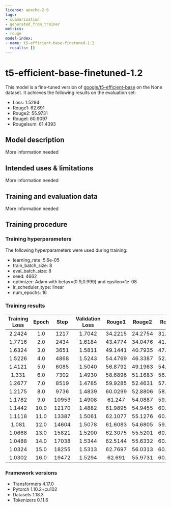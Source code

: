```yaml
---
license: apache-2.0
tags:
- summarization
- generated_from_trainer
metrics:
- rouge
model-index:
- name: t5-efficient-base-finetuned-1.2
  results: []
---
```


<!-- This model card has been generated automatically according to the information the Trainer had access to. You
should probably proofread and complete it, then remove this comment. -->

# t5-efficient-base-finetuned-1.2

This model is a fine-tuned version of [google/t5-efficient-base](https://huggingface.co/google/t5-efficient-base) on the None dataset.
It achieves the following results on the evaluation set:
- Loss: 1.5294
- Rouge1: 62.691
- Rouge2: 55.9731
- Rougel: 60.9097
- Rougelsum: 61.4393

## Model description

More information needed

## Intended uses & limitations

More information needed

## Training and evaluation data

More information needed

## Training procedure

### Training hyperparameters

The following hyperparameters were used during training:
- learning_rate: 5.6e-05
- train_batch_size: 8
- eval_batch_size: 8
- seed: 4662
- optimizer: Adam with betas=(0.9,0.999) and epsilon=1e-08
- lr_scheduler_type: linear
- num_epochs: 16

### Training results

| Training Loss | Epoch | Step  | Validation Loss | Rouge1  | Rouge2  | Rougel  | Rougelsum |
|:-------------:|:-----:|:-----:|:---------------:|:-------:|:-------:|:-------:|:---------:|
| 2.2424        | 1.0   | 1217  | 1.7042          | 34.2215 | 24.2754 | 31.7289 | 32.4237   |
| 1.7716        | 2.0   | 2434  | 1.6184          | 43.4774 | 34.0476 | 41.3691 | 41.9132   |
| 1.6324        | 3.0   | 3651  | 1.5811          | 49.1441 | 40.7935 | 47.0077 | 47.6388   |
| 1.5226        | 4.0   | 4868  | 1.5243          | 54.4769 | 46.3387 | 52.3289 | 52.9555   |
| 1.4121        | 5.0   | 6085  | 1.5040          | 56.8792 | 49.1963 | 54.7327 | 55.2805   |
| 1.331         | 6.0   | 7302  | 1.4930          | 58.6896 | 51.1683 | 56.7096 | 57.3605   |
| 1.2677        | 7.0   | 8519  | 1.4785          | 59.9285 | 52.4631 | 57.8575 | 58.4203   |
| 1.2175        | 8.0   | 9736  | 1.4839          | 60.0299 | 52.8806 | 58.0099 | 58.6348   |
| 1.1782        | 9.0   | 10953 | 1.4908          | 61.247  | 54.0887 | 59.2175 | 59.7658   |
| 1.1442        | 10.0  | 12170 | 1.4882          | 61.9895 | 54.9455 | 60.0728 | 60.5786   |
| 1.1118        | 11.0  | 13387 | 1.5061          | 62.1077 | 55.1276 | 60.2218 | 60.7475   |
| 1.081         | 12.0  | 14604 | 1.5078          | 61.6083 | 54.6805 | 59.7912 | 60.2489   |
| 1.0668        | 13.0  | 15821 | 1.5200          | 62.3075 | 55.5201 | 60.5192 | 60.9557   |
| 1.0488        | 14.0  | 17038 | 1.5344          | 62.5144 | 55.6332 | 60.6845 | 61.1715   |
| 1.0324        | 15.0  | 18255 | 1.5313          | 62.7697 | 56.0313 | 60.9298 | 61.4739   |
| 1.0302        | 16.0  | 19472 | 1.5294          | 62.691  | 55.9731 | 60.9097 | 61.4393   |


### Framework versions

- Transformers 4.17.0
- Pytorch 1.10.2+cu102
- Datasets 1.18.3
- Tokenizers 0.11.6
